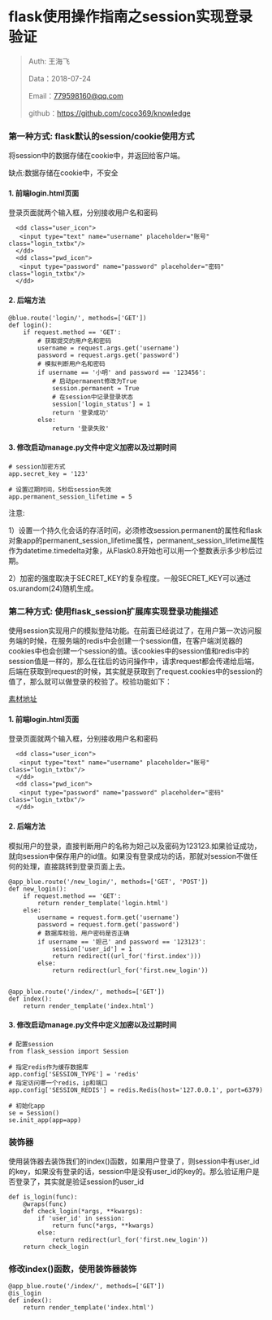 

# flask使用操作指南之session实现登录验证

>Auth: 王海飞
>
>Data：2018-07-24
>
>Email：779598160@qq.com
>
>github：https://github.com/coco369/knowledge 

### 第一种方式: flask默认的session/cookie使用方式

将session中的数据存储在cookie中，并返回给客户端。

缺点:数据存储在cookie中，不安全

#### 1. 前端login.html页面

登录页面就两个输入框，分别接收用户名和密码

	  <dd class="user_icon">
	   <input type="text" name="username" placeholder="账号" class="login_txtbx"/>
	  </dd>
	  <dd class="pwd_icon">
	   <input type="password" name="password" placeholder="密码" class="login_txtbx"/>
	  </dd>

#### 2. 后端方法
	
	@blue.route('login/', methods=['GET'])
	def login():
	    if request.method == 'GET':
	        # 获取提交的用户名和密码
	        username = request.args.get('username')
	        password = request.args.get('password')
	        # 模拟判断用户名和密码
	        if username == '小明' and password == '123456':
	            # 启动permanent修改为True
	            session.permanent = True
	            # 在session中记录登录状态
	            session['login_status'] = 1
	            return '登录成功'
	        else:
	            return '登录失败'

#### 3. 修改启动manage.py文件中定义加密以及过期时间

	# session加密方式
	app.secret_key = '123'

	# 设置过期时间，5秒后session失效
	app.permanent_session_lifetime = 5

注意:

1）设置一个持久化会话的存活时间，必须修改session.permanent的属性和flask对象app的permanent\_session\_lifetime属性，permanent\_session\_lifetime属性作为datetime.timedelta对象，从Flask0.8开始也可以用一个整数表示多少秒后过期。

2）加密的强度取决于SECRET\_KEY的复杂程度。一般SECRET_KEY可以通过os.urandom(24)随机生成。


### 第二种方式: 使用flask_session扩展库实现登录功能描述

使用session实现用户的模拟登陆功能。在前面已经说过了，在用户第一次访问服务端的时候，在服务端的redis中会创建一个session值，在客户端浏览器的cookies中也会创建一个session的值。该cookies中的session值和redis中的session值是一样的，那么在往后的访问操作中，请求request都会传递给后端，后端在获取到request的时候，其实就是获取到了request.cookies中的session的值了，那么就可以做登录的校验了。校验功能如下：

[素材地址](../code/第二天素材)

#### 1. 前端login.html页面

登录页面就两个输入框，分别接收用户名和密码

	  <dd class="user_icon">
	   <input type="text" name="username" placeholder="账号" class="login_txtbx"/>
	  </dd>
	  <dd class="pwd_icon">
	   <input type="password" name="password" placeholder="密码" class="login_txtbx"/>
	  </dd>


#### 2. 后端方法

模拟用户的登录，直接判断用户的名称为妲己以及密码为123123.如果验证成功，就向session中保存用户的id值。如果没有登录成功的话，那就对session不做任何的处理，直接跳转到登录页面上去。

	@app_blue.route('/new_login/', methods=['GET', 'POST'])
	def new_login():
	    if request.method == 'GET':
	        return render_template('login.html')
	    else:
	        username = request.form.get('username')
	        password = request.form.get('password')
	        # 数据库校验，用户密码是否正确
	        if username == '妲己' and password == '123123':
	            session['user_id'] = 1
	            return redirect((url_for('first.index')))
	        else:
	            return redirect(url_for('first.new_login'))
	
	
	@app_blue.route('/index/', methods=['GET'])
	def index():
	    return render_template('index.html')

#### 3. 修改启动manage.py文件中定义加密以及过期时间

	# 配置session
	from flask_session import Session	

	# 指定redis作为缓存数据库
	app.config['SESSION_TYPE'] = 'redis'
	# 指定访问哪一个redis，ip和端口
	app.config['SESSION_REDIS'] = redis.Redis(host='127.0.0.1', port=6379)
	
	# 初始化app
	se = Session()
	se.init_app(app=app)

### 装饰器

使用装饰器去装饰我们的index()函数，如果用户登录了，则session中有user_id的key，如果没有登录的话，session中是没有user_id的key的。那么验证用户是否登录了，其实就是验证session的user_id

	def is_login(func):
	    @wraps(func)
	    def check_login(*args, **kwargs):
	        if 'user_id' in session:
	            return func(*args, **kwargs)
	        else:
	            return redirect(url_for('first.new_login'))
	    return check_login

### 修改index()函数，使用装饰器装饰

	@app_blue.route('/index/', methods=['GET'])
	@is_login
	def index():
	    return render_template('index.html')